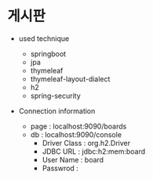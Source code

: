 # 게시판
- used technique
    - springboot
    - jpa
    - thymeleaf
    - thymeleaf-layout-dialect
    - h2
    - spring-security
    
- Connection information
    - page : localhost:9090/boards
    - db : localhost:9090/console
        - Driver Class : org.h2.Driver
        - JDBC URL : jdbc:h2:mem:board
        - User Name : board
        - Passwrod : 